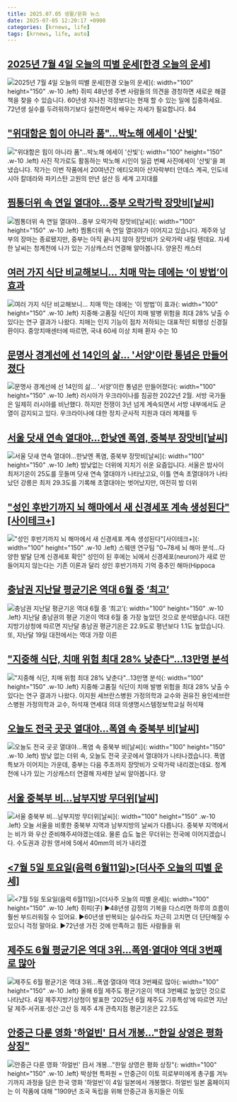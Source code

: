 ```yaml
---
title: 2025.07.05 생활/문화 뉴스
date: 2025-07-05 12:20:17 +0900
categories: [krnews, life]
tags: [krnews, life, auto]
---
```

## [2025년 7월 4일 오늘의 띠별 운세[한경 오늘의 운세]](https://n.news.naver.com/mnews/article/015/0005153434)

![2025년 7월 4일 오늘의 띠별 운세[한경 오늘의 운세]](https://mimgnews.pstatic.net/image/origin/015/2025/07/04/5153434.jpg?type=nf220_150){: width="100" height="150" .w-10 .left}
쥐띠 48년생 주변 사람들의 의견을 경청하면 새로운 해결책을 찾을 수 있습니다. 60년생 지나친 걱정보다는 현재 할 수 있는 일에 집중하세요. 72년생 실수를 두려워하기보다 실천하면서 배우는 자세가 필요합니다. 84

## ["위대함은 힘이 아니라 품"…박노해 에세이 '산빛'](https://n.news.naver.com/mnews/article/422/0000756399)

!["위대함은 힘이 아니라 품"…박노해 에세이 '산빛'](https://mimgnews.pstatic.net/image/origin/422/2025/07/04/756399.jpg?type=nf220_150){: width="100" height="150" .w-10 .left}
사진 작가로도 활동하는 박노해 시인이 일곱 번째 사진에세이 '산빛'을 펴냈습니다. 작가는 이번 작품에서 20여년간 에티오피아 산자락부터 안데스 계곡, 인도네시아 칼데라와 파키스탄 고원의 만년 설산 등 세계 고지대를

## [찜통더위 속 연일 열대야…중부 오락가락 장맛비[날씨]](https://n.news.naver.com/mnews/article/422/0000756378)

![찜통더위 속 연일 열대야…중부 오락가락 장맛비[날씨]](https://mimgnews.pstatic.net/image/origin/422/2025/07/04/756378.jpg?type=nf220_150){: width="100" height="150" .w-10 .left}
찜통더위 속 연일 열대야가 이어지고 있습니다. 제주와 남부의 장마는 종료됐지만, 중부는 아직 끝나지 않아 장맛비가 오락가락 내릴 텐데요. 자세한 날씨는 청계천에 나가 있는 기상캐스터 연결해 알아봅니다. 양윤진 캐스터

## [여러 가지 식단 비교해보니… 치매 막는 데에는 ‘이 방법’이 효과](https://n.news.naver.com/mnews/article/346/0000094178)

![여러 가지 식단 비교해보니… 치매 막는 데에는 ‘이 방법’이 효과](https://mimgnews.pstatic.net/image/origin/346/2025/07/05/94178.jpg?type=nf220_150){: width="100" height="150" .w-10 .left}
지중해·고품질 식단이 치매 발병 위험을 최대 28% 낮출 수 있다는 연구 결과가 나왔다. 치매는 인지 기능이 점차 저하되는 대표적인 퇴행성 신경질환이다. 중앙치매센터에 따르면, 국내 60세 이상 치매 환자 수는 10

## [문명사 경계선에 선 14인의 삶… '서양'이란 통념은 만들어졌다](https://n.news.naver.com/mnews/article/469/0000874187)

![문명사 경계선에 선 14인의 삶… '서양'이란 통념은 만들어졌다](https://mimgnews.pstatic.net/image/origin/469/2025/07/04/874187.jpg?type=nf220_150){: width="100" height="150" .w-10 .left}
러시아가 우크라이나를 침공한 2022년 2월. 서방 국가들은 일제히 러시아를 비난했다. 하지만 전쟁이 3년 넘게 계속되면서 서방 내부에서도 균열이 감지되고 있다. 우크라이나에 대한 정치·군사적 지원과 대러 제재를 두

## [서울 닷새 연속 열대야...한낮엔 폭염, 중북부 장맛비[날씨]](https://n.news.naver.com/mnews/article/052/0002214325)

![서울 닷새 연속 열대야...한낮엔 폭염, 중북부 장맛비[날씨]](https://mimgnews.pstatic.net/image/origin/052/2025/07/04/2214325.jpg?type=nf220_150){: width="100" height="150" .w-10 .left}
밤낮없는 더위에 지치기 쉬운 요즘입니다. 서울은 밤사이 최저기온이 25도를 웃돌며 닷새 연속 열대야가 나타났고요, 이틀 연속 초열대야가 나타났던 강릉은 최저 29.3도를 기록해 초열대야는 벗어났지만, 여전히 밤 더위

## ["성인 후반기까지 뇌 해마에서 새 신경세포 계속 생성된다"[사이테크+]](https://n.news.naver.com/mnews/article/001/0015487302)

!["성인 후반기까지 뇌 해마에서 새 신경세포 계속 생성된다"[사이테크+]](https://mimgnews.pstatic.net/image/origin/001/2025/07/04/15487302.jpg?type=nf220_150){: width="100" height="150" .w-10 .left}
스웨덴 연구팀 "0~78세 뇌 해마 분석…다양한 발달 단계 신경세포 확인" 성인이 된 후에는 뇌에서 신경세포(neuron)가 새로 만들어지지 않는다는 기존 이론과 달리 성인 후반기까지 기억 중추인 해마(Hippoca

## [충남권 지난달 평균기온 역대 6월 중 ‘최고’](https://n.news.naver.com/mnews/article/056/0011983225)

![충남권 지난달 평균기온 역대 6월 중 ‘최고’](https://mimgnews.pstatic.net/image/origin/056/2025/07/04/11983225.jpg?type=nf220_150){: width="100" height="150" .w-10 .left}
지난달 충남권의 평균 기온이 역대 6월 중 가장 높았던 것으로 분석됐습니다. 대전지방기상청에 따르면 지난달 충남권 평균기온은 22.9도로 평년보다 1.1도 높았습니다. 또, 지난달 19일 대전에서는 역대 가장 이른

## ["지중해 식단, 치매 위험 최대 28% 낮춘다"…13만명 분석](https://n.news.naver.com/mnews/article/421/0008350518)

!["지중해 식단, 치매 위험 최대 28% 낮춘다"…13만명 분석](https://mimgnews.pstatic.net/image/origin/421/2025/07/04/8350518.jpg?type=nf220_150){: width="100" height="150" .w-10 .left}
지중해·고품질 식단이 치매 발병 위험을 최대 28% 낮출 수 있다는 연구 결과가 나왔다. 이지원 세브란스병원 가정의학과 교수와 권유진 용인세브란스병원 가정의학과 교수, 허석재 연세대 의대 의생명시스템정보학교실 허석재

## [오늘도 전국 곳곳 열대야…폭염 속 중북부 비[날씨]](https://n.news.naver.com/mnews/article/422/0000756384)

![오늘도 전국 곳곳 열대야…폭염 속 중북부 비[날씨]](https://mimgnews.pstatic.net/image/origin/422/2025/07/04/756384.jpg?type=nf220_150){: width="100" height="150" .w-10 .left}
밤낮 없는 더위 속, 오늘도 전국 곳곳에서 열대야가 나타나겠습니다. 폭염특보가 이어지는 가운데, 중부는 다음 주초까지 장맛비가 오락가락 내리겠는데요. 청계천에 나가 있는 기상캐스터 연결해 자세한 날씨 알아봅니다. 양

## [서울 중북부 비…남부지방 무더위[날씨]](https://n.news.naver.com/mnews/article/449/0000313820)

![서울 중북부 비…남부지방 무더위[날씨]](https://mimgnews.pstatic.net/image/origin/449/2025/07/04/313820.jpg?type=nf220_150){: width="100" height="150" .w-10 .left}
오늘 서울을 비롯한 중북부 지역과 남부지방의 날씨가 다릅니다. 중북부 지역에서는 비가 와 우산 준비해주셔야겠는데요. 물론 습도 높은 무더위는 전국에 이어지겠습니다. 수도권과 강원 영서에 5에서 40mm의 비가 내리겠

## [<7월 5일   토요일(음력 6월11일)>[더사주 오늘의 띠별 운세]](https://n.news.naver.com/mnews/article/088/0000957216)

![<7월 5일   토요일(음력 6월11일)>[더사주 오늘의 띠별 운세]](https://mimgnews.pstatic.net/image/origin/088/2025/07/05/957216.jpg?type=nf220_150){: width="100" height="150" .w-10 .left}
쥐띠(子) ▶48년생 감정의 기복을 다스리면 하루의 흐름이 훨씬 부드러워질 수 있어요. ▶60년생 반복되는 실수라도 차근히 고치면 더 단단해질 수 있으니 걱정 말아요. ▶72년생 가진 것에 만족하고 힘든 사람들을 위

## [제주도 6월 평균기온 역대 3위…폭염·열대야 역대 3번째로 많아](https://n.news.naver.com/mnews/article/022/0004049076)

![제주도 6월 평균기온 역대 3위…폭염·열대야 역대 3번째로 많아](https://mimgnews.pstatic.net/image/origin/022/2025/07/05/4049076.jpg?type=nf220_150){: width="100" height="150" .w-10 .left}
올해 6월 제주도 평균기온이 역대 3번째로 높았던 것으로 나타났다. 4일 제주지방기상청이 발표한 ‘2025년 6월 제주도 기후특성’에 따르면 지난달 제주·서귀포·성산·고산 등 제주 4개 관측지점 평균기온은 22.5도

## [안중근 다룬 영화 '하얼빈' 日서 개봉…"한일 상영은 평화 상징"](https://n.news.naver.com/mnews/article/001/0015488921)

![안중근 다룬 영화 '하얼빈' 日서 개봉…"한일 상영은 평화 상징"](https://mimgnews.pstatic.net/image/origin/001/2025/07/04/15488921.jpg?type=nf220_150){: width="100" height="150" .w-10 .left}
박상현 특파원 = 안중근이 이토 히로부미에게 총구를 겨누기까지 과정을 담은 한국 영화 '하얼빈'이 4일 일본에서 개봉했다. 하얼빈 일본 홈페이지는 이 작품에 대해 "1909년 조국 독립을 위해 안중근과 동지들은 이토

